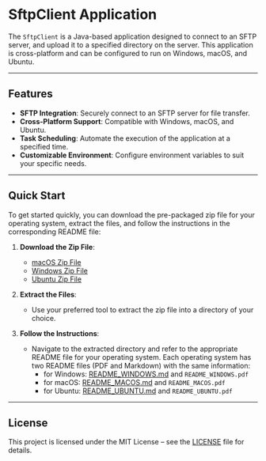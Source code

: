 # SftpClient Application

The `SftpClient` is a Java-based application designed to connect to an SFTP server, and upload it to a specified directory on the server. This application is cross-platform and can be configured to run on Windows, macOS, and Ubuntu.

---

## Features

- **SFTP Integration**: Securely connect to an SFTP server for file transfer.
- **Cross-Platform Support**: Compatible with Windows, macOS, and Ubuntu.
- **Task Scheduling**: Automate the execution of the application at a specified time.
- **Customizable Environment**: Configure environment variables to suit your specific needs.

---

## Quick Start

To get started quickly, you can download the pre-packaged zip file for your operating system, extract the files, and follow the instructions in the corresponding README file:

1. **Download the Zip File**:
    - [macOS Zip File](https://github.com/valphi/SFTP-Uploader/raw/refs/heads/main/archive_macos.zip)
    - [Windows Zip File](https://github.com/valphi/SFTP-Uploader/raw/refs/heads/main/archive_windows.zip)
    - [Ubuntu Zip File](https://github.com/valphi/SFTP-Uploader/raw/refs/heads/main/archive_ubuntu.zip)

2. **Extract the Files**:
    - Use your preferred tool to extract the zip file into a directory of your choice.

3. **Follow the Instructions**:
   - Navigate to the extracted directory and refer to the appropriate README file for your operating system. Each operating system has two README files (PDF and Markdown) with the same information:
      - for Windows: [README_WINDOWS.md](https://github.com/valphi/SFTP-Uploader/blob/main/README_WINDOWS.md) and `README_WINDOWS.pdf`
      - for macOS: [README_MACOS.md](https://github.com/valphi/SFTP-Uploader/blob/main/README_MACOS.md) and `README_MACOS.pdf`
      - for Ubuntu: [README_UBUNTU.md](https://github.com/valphi/SFTP-Uploader/blob/main/README_UBUNTU.md) and `README_UBUNTU.pdf`

---

## License

This project is licensed under the MIT License – see the [LICENSE](https://github.com/valphi/SFTP-Uploader/blob/main/LICENSE) file for details.